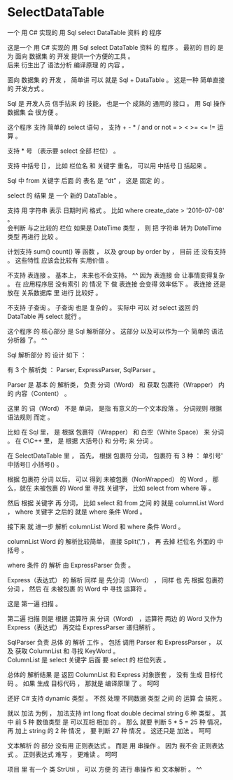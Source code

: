 # SelectDataTable
一个 用 C# 实现的 用 Sql select DataTable 资料 的 程序





这是一个 用 C# 实现的 用 Sql select DataTable 资料 的 程序 。   最初的 目的 是 为 面向 数据集 的 开发 提供一个方便的工具 。  
后来 衍生出了 语法分析 编译原理 的 内容 。      



面向 数据集 的 开发 ，   简单讲 可以 就是  Sql + DataTable 。    这是一种 简单直接 的 开发方式 。

Sql 是 开发人员 信手拈来 的 技能， 也是一个 成熟的 通用的 接口 。 用 Sql 操作 数据集 会 很方便 。

这个程序 支持 简单的 select 语句 ， 支持  + - * / and or not = > < >= <= !=   运算 。

支持 * 号 （表示要 select 全部 栏位） 。

支持 中括号 []  ，  比如  栏位名 和  关键字 重名， 可以用 中括号 [] 括起来 。

Sql 中 from 关键字 后面 的 表名 是 “dt”  ，  这是 固定 的 。

select 的 结果 是 一个 新的 DataTable  。

支持 用 字符串 表示 日期时间 格式 。 比如   where create_date > '2016-07-08'   。   
会判断 与之比较的 栏位 如果是 DateTime 类型 ， 则 把 字符串 转为 DateTime 类型 再进行 比较 。

计划支持 sum() count() 等 函数 ， 以及  group by   order by  ，    目前 还 没有支持 。  这些特性 应该会比较有 实用价值 。

不支持 表连接 。  基本上， 未来也不会支持。 ^^   因为 表连接 会 让事情变得复杂 。 在 应用程序层 没有索引 的 情况 下 做 表连接 会变得 效率低下 。
表连接 还是 放在 关系数据库 里 进行 比较好 。

不支持 子查询 。 子查询 也是 复杂的 。    实际中 可以 对 select 返回 的 DataTable 再 select 就行 。        

这个程序 的 核心部分 是  Sql 解析部分 。 这部分 以及可以作为一个 简单的 语法分析器 了。  ^^

Sql 解析部分 的 设计 如下 ：

有 3 个 解析类 ：  Parser, ExpressParser, SqlParser 。    

Parser 是 基本 的 解析类， 负责 分词（Word） 和 获取 包裹符（Wrapper） 内 的 内容（Content） 。

这里 的 词（Word） 不是 单词， 是指 有意义的一个文本段落 。 分词规则 根据 语法规则 而定 。

比如 在 Sql 里， 是 根据  包裹符（Wrapper） 和 白空（White Space）  来  分词  。  在 C\C++ 里， 是 根据 大括号{} 和 分号;   来 分词 。

在  SelectDataTable 里 ， 首先， 根据 包裹符 分词， 包裹符 有 3 种 ：  单引号' 中括号[] 小括号() 。

根据 包裹符 分词 以后， 可以 得到  未被包裹（NonWrapped）  的  Word ，  那么，就在 未被包裹 的 Word 里 寻找 关键字， 
比如 select from where 等 。  

然后 根据 关键字 再 分词，  比如  select 和 from 之间 的 就是  columnList Word ， where  关键字 之后的 就是 where 条件 Word 。

接下来 就 进一步 解析  columnList Word 和 where 条件 Word 。

columnList Word 的 解析比较简单， 直接 Split(',') ， 再 去掉 栏位名 外面的 中括号 。

where 条件 的 解析 由  ExpressParser  负责 。 

Express（表达式） 的 解析 同样 是 先分词（Word） ， 同样 也 先 根据 包裹符 分词 ， 然后 在 未被包裹 的 Word 中 寻找 运算符 。

这是 第一遍 扫描 。

第二遍 扫描 则是 根据 运算符 来 分词（Word） ，运算符 两边 的 Word 又作为 Express（表达式） 再交给  ExpressParser 递归解析 。

SqlParser 负责 总体 的 解析 工作 。 包括 调用 Parser 和 ExpressParser ， 以及 获取 ColumnList 和 寻找 KeyWord 。   
ColumnList 是 select 关键字 后面 要 select 的 栏位列表 。

总体的 解析结果 是  返回  ColumnList 和  Express  对象嵌套 ，   没有 生成 目标代码 。 如果 生成 目标代码 ，  那就是 编译原理 了 。  呵呵


还好 C# 支持 dynamic 类型 。 不然 处理 不同数据 类型 之间 的 运算 会 搞死 。 

就以 加法 为例 ， 加法支持 int long float double decimal string  6 种 类型 。  其中 前 5 种 数值类型 是 可以互相 相加 的 。
那么 就要 判断  5 * 5 = 25 种 情况， 再 加上 string 的 2 种 情况 ， 要 判断 27 种 情况 。
这还只是 加法 。     呵呵


文本解析 的 部分 没有用 正则表达式 。 而是 用 串操作 。  因为 我不会 正则表达式 。
正则表达式 难写 ，  更难读 。  呵呵

项目 里 有一个 类 StrUtil ，    可以 方便 的 进行 串操作 和 文本解析 。   ^^



























